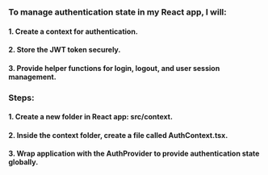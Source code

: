 ### To manage authentication state in my React app, I will:

#### 1. Create a context for authentication.
#### 2. Store the JWT token securely.
#### 3. Provide helper functions for login, logout, and user session management.

### Steps:

#### 1. Create a new folder in React app: src/context.
#### 2. Inside the context folder, create a file called AuthContext.tsx.
#### 3. Wrap application with the AuthProvider to provide authentication state globally.